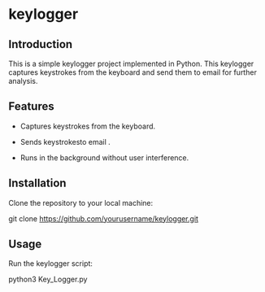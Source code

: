 # keylogger

## Introduction

This is a simple keylogger project implemented in Python. This keylogger captures keystrokes from the keyboard and send them to email for further analysis.

## Features
- Captures keystrokes from the keyboard.

- Sends keystrokesto email .

- Runs in the background without user interference.

## Installation

Clone the repository to your local machine:

git clone https://github.com/yourusername/keylogger.git


## Usage

Run the keylogger script:

python3 Key_Logger.py
